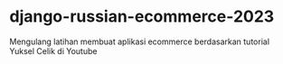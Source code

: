 # django-russian-ecommerce-2023
Mengulang latihan membuat aplikasi ecommerce berdasarkan tutorial Yuksel Celik di Youtube
